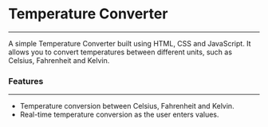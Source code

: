 # Temperature Converter
---
A simple Temperature Converter built using HTML, CSS and JavaScript. It allows you to convert temperatures between different units, such as Celsius, Fahrenheit and Kelvin.

### Features
---
+ Temperature conversion between Celsius, Fahrenheit and Kelvin.
+ Real-time temperature conversion as the user enters values.